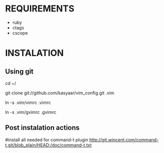 REQUIREMENTS
============
- ruby
- ctags
- cscope

INSTALATION
===========

Using git
---------

  cd ~/

  git clone git://github.com/kasyaar/vim_config.git .vim

  ln -s .vim/vimrc .vimrc

  ln -s .vim/gvimrc .gvimrc

Post instalation actions
-----------------------
#install all needed for command-t plugin
http://git.wincent.com/command-t.git/blob_plain/HEAD:/doc/command-t.txt
